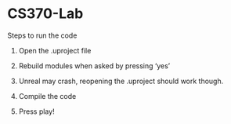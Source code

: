 # CS370-Lab

Steps to run the code

1) Open the .uproject file

2) Rebuild modules when asked by pressing ‘yes’

3) Unreal may crash, reopening the .uproject should work though.

4) Compile the code

5) Press play!
